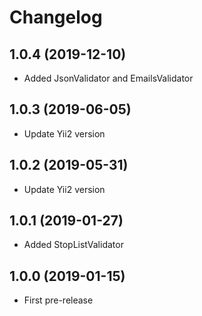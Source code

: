 Changelog
=========

## 1.0.4 (2019-12-10)
 * Added JsonValidator and EmailsValidator
 
## 1.0.3 (2019-06-05)
 * Update Yii2 version
 
## 1.0.2 (2019-05-31)
 * Update Yii2 version

## 1.0.1 (2019-01-27)
 * Added StopListValidator
 
## 1.0.0 (2019-01-15)
 * First pre-release